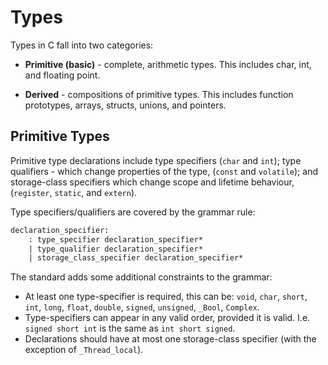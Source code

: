 # Types

Types in C fall into two categories:

* **Primitive (basic)** - complete, arithmetic types. This includes
  char, int, and floating point.

* **Derived** - compositions of primitive types. This includes
  function prototypes, arrays, structs, unions, and pointers.

## Primitive Types

Primitive type declarations include type specifiers (`char` and `int`);
type qualifiers - which change properties of the type, (`const` and
`volatile`); and storage-class specifiers which change scope and lifetime
behaviour, (`register`, `static`, and `extern`).

Type specifiers/qualifiers are covered by the grammar rule:
```yacc
declaration_specifier:
    : type_specifier declaration_specifier*
    | type_qualifier declaration_specifier*
    | storage_class_specifier declaration_specifier*
```

The standard adds some additional constraints to the grammar:
* At least one type-specifier is required, this can be:
  `void`, `char`, `short`, `int`, `long`, `float`, `double`,
  `signed`, `unsigned`, `_Bool`, `Complex`.
* Type-specifiers can appear in any valid order, provided it is valid.
  I.e. `signed short int` is the same as `int short signed`.
* Declarations should have at most one storage-class specifier
  (with the exception of `_Thread_local`).

